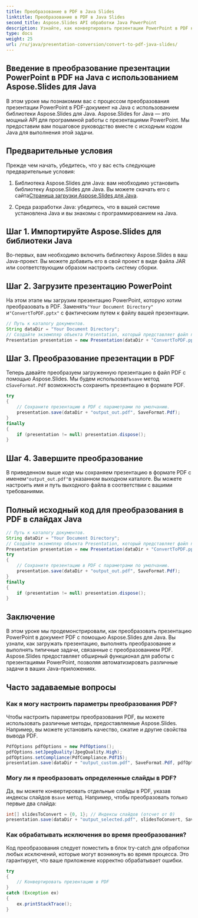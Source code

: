 ```yaml
---
title: Преобразование в PDF в Java Slides
linktitle: Преобразование в PDF в Java Slides
second_title: Aspose.Slides API обработки Java PowerPoint
description: Узнайте, как конвертировать презентации PowerPoint в PDF на Java с помощью Aspose.Slides для Java. Следуйте нашему пошаговому руководству с исходным кодом и часто задаваемыми вопросами для плавного преобразования PowerPoint в PDF.
type: docs
weight: 25
url: /ru/java/presentation-conversion/convert-to-pdf-java-slides/
---
```


## Введение в преобразование презентации PowerPoint в PDF на Java с использованием Aspose.Slides для Java

В этом уроке мы познакомим вас с процессом преобразования презентации PowerPoint в PDF-документ на Java с использованием библиотеки Aspose.Slides для Java. Aspose.Slides for Java — это мощный API для программной работы с презентациями PowerPoint. Мы предоставим вам пошаговое руководство вместе с исходным кодом Java для выполнения этой задачи.

## Предварительные условия

Прежде чем начать, убедитесь, что у вас есть следующие предварительные условия:

1. Библиотека Aspose.Slides для Java: вам необходимо установить библиотеку Aspose.Slides для Java. Вы можете скачать его с сайта[Страница загрузки Aspose.Slides для Java](https://releases.aspose.com/slides/java/).

2. Среда разработки Java: убедитесь, что в вашей системе установлена Java и вы знакомы с программированием на Java.

## Шаг 1. Импортируйте Aspose.Slides для библиотеки Java

Во-первых, вам необходимо включить библиотеку Aspose.Slides в ваш Java-проект. Вы можете добавить его в свой проект в виде файла JAR или соответствующим образом настроить систему сборки.

## Шаг 2. Загрузите презентацию PowerPoint

 На этом этапе мы загрузим презентацию PowerPoint, которую хотим преобразовать в PDF. Заменять`"Your Document Directory"` и`"ConvertToPDF.pptx"` с фактическим путем к файлу вашей презентации.

```java
// Путь к каталогу документов.
String dataDir = "Your Document Directory";
// Создайте экземпляр объекта Presentation, который представляет файл презентации.
Presentation presentation = new Presentation(dataDir + "ConvertToPDF.pptx");
```

## Шаг 3. Преобразование презентации в PDF

 Теперь давайте преобразуем загруженную презентацию в файл PDF с помощью Aspose.Slides. Мы будем использовать`save` метод с`SaveFormat.Pdf` возможность сохранить презентацию в формате PDF.

```java
try
{
    // Сохраните презентацию в PDF с параметрами по умолчанию.
    presentation.save(dataDir + "output_out.pdf", SaveFormat.Pdf);
}
finally
{
    if (presentation != null) presentation.dispose();
}
```

## Шаг 4. Завершите преобразование

 В приведенном выше коде мы сохраняем презентацию в формате PDF с именем`"output_out.pdf"`в указанном выходном каталоге. Вы можете настроить имя и путь выходного файла в соответствии с вашими требованиями.

## Полный исходный код для преобразования в PDF в слайдах Java

```java
// Путь к каталогу документов.
String dataDir = "Your Document Directory";
// Создайте экземпляр объекта Presentation, который представляет файл презентации.
Presentation presentation = new Presentation(dataDir + "ConvertToPDF.pptx");
try
{
	// Сохраните презентацию в PDF с параметрами по умолчанию.
	presentation.save(dataDir + "output_out.pdf", SaveFormat.Pdf);
}
finally
{
	if (presentation != null) presentation.dispose();
}
```

## Заключение

В этом уроке мы продемонстрировали, как преобразовать презентацию PowerPoint в документ PDF с помощью Aspose.Slides для Java. Вы узнали, как загружать презентацию, выполнять преобразование и выполнять типичные задачи, связанные с преобразованием PDF. Aspose.Slides предоставляет обширный функционал для работы с презентациями PowerPoint, позволяя автоматизировать различные задачи в ваших Java-приложениях.

## Часто задаваемые вопросы

### Как я могу настроить параметры преобразования PDF?

Чтобы настроить параметры преобразования PDF, вы можете использовать различные методы, предоставляемые Aspose.Slides. Например, вы можете установить качество, сжатие и другие свойства вывода PDF.

```java
PdfOptions pdfOptions = new PdfOptions();
pdfOptions.setJpegQuality(JpegQuality.High);
pdfOptions.setCompliance(PdfCompliance.Pdf15);
presentation.save(dataDir + "output_custom.pdf", SaveFormat.Pdf, pdfOptions);
```

### Могу ли я преобразовать определенные слайды в PDF?

 Да, вы можете конвертировать отдельные слайды в PDF, указав индексы слайдов в`save` метод. Например, чтобы преобразовать только первые два слайда:

```java
int[] slidesToConvert = {0, 1}; // Индексы слайдов (отсчет от 0)
presentation.save(dataDir + "output_selected.pdf", slidesToConvert, SaveFormat.Pdf);
```

### Как обрабатывать исключения во время преобразования?

Код преобразования следует поместить в блок try-catch для обработки любых исключений, которые могут возникнуть во время процесса. Это гарантирует, что ваше приложение корректно обрабатывает ошибки.

```java
try
{
    // Конвертировать презентацию в PDF
}
catch (Exception ex)
{
    ex.printStackTrace();
}
```